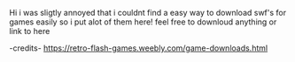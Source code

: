 Hi i was sligtly annoyed that i couldnt find a easy way to download swf's for games easily 
so i put alot of them here! feel free to downloud anything or link to here

-credits-
https://retro-flash-games.weebly.com/game-downloads.html
